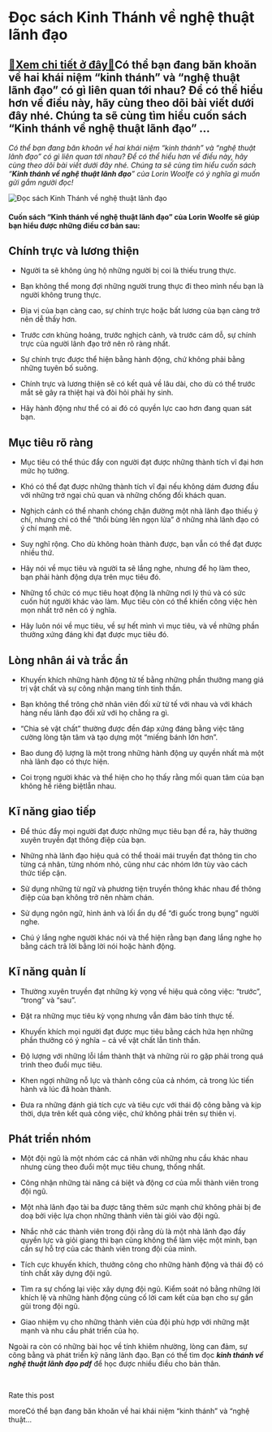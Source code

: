 Đọc sách Kinh Thánh về nghệ thuật lãnh đạo
==========================================

[:gift:Xem chi tiết ở đây:gift:](https://hddtvn.com/doc-sach-kinh-thanh-ve-nghe-thuat-lanh-dao/)Có thể bạn đang băn khoăn về hai khái niệm “kinh thánh” và “nghệ thuật lãnh đạo” có gì liên quan tới nhau? Để có thể hiểu hơn về điều này, hãy cùng theo dõi bài viết dưới đây nhé. Chúng ta sẽ cùng tìm hiểu cuốn sách “Kinh thánh về nghệ thuật lãnh đạo” …
-------------------------------------------------------------------------------------------------------------------------------------------------------------------------------------------------------------------------------------------------------------

*Có thể bạn đang băn khoăn về hai khái niệm “kinh thánh” và “nghệ thuật lãnh đạo” có gì liên quan tới nhau? Để có thể hiểu hơn về điều này, hãy cùng theo dõi bài viết dưới đây nhé. Chúng ta sẽ cùng tìm hiểu cuốn sách “****Kinh thánh về nghệ thuật lãnh đạo****” của* *Lorin Woolfe* *có ý nghĩa gì muốn gửi gắm người đọc!*


![Đọc sách Kinh Thánh về nghệ thuật lãnh đạo](https://hddtvn.com/wp-content/uploads/2021/01/sach-kinh-thanh-ve-nghe-thuat-lanh-dao-1-min-15860896164381342895202.png)


#### Cuốn sách “Kinh thánh về nghệ thuật lãnh đạo” của Lorin Woolfe sẽ giúp bạn hiểu được những điều cơ bản sau:


Chính trực và lương thiện
-------------------------




* Người ta sẽ không ủng hộ những người bị coi là thiếu trung thực.

* Bạn không thể mong đợi những người trung thực đi theo mình nếu bạn là người không trung thực.

* Địa vị của bạn càng cao, sự chính trực hoặc bất lương của bạn càng trở nên dễ thấy hơn.

* Trước cơn khủng hoảng, trước nghịch cảnh, và trước cám dỗ, sự chính trực của người lãnh đạo trở nên rõ ràng nhất.

* Sự chính trực được thể hiện bằng hành động, chứ không phải bằng những tuyên bố suông.

* Chính trực và lương thiện sẽ có kết quả về lâu dài, cho dù có thể trước mắt sẽ gây ra thiệt hại và đòi hỏi phải hy sinh.

* Hãy hành động như thể có ai đó có quyền lực cao hơn đang quan sát bạn.



Mục tiêu rõ ràng
----------------




* Mục tiêu có thể thúc đẩy con người đạt được những thành tích vĩ đại hơn mức họ tưởng.

* Khó có thể đạt được những thành tích vĩ đại nếu không dám đương đầu với những trở ngại chủ quan và những chống đối khách quan.

* Nghịch cảnh có thể nhanh chóng chặn đường một nhà lãnh đạo thiếu ý chí, nhưng chỉ có thể “thổi bùng lên ngọn lửa” ở những nhà lãnh đạo có ý chí mạnh mẽ.

* Suy nghĩ rộng. Cho dù không hoàn thành được, bạn vẫn có thể đạt được nhiều thứ.

* Hãy nói về mục tiêu và người ta sẽ lắng nghe, nhưng để họ làm theo, bạn phải hành động dựa trên mục tiêu đó.

* Những tổ chức có mục tiêu hoạt động là những nơi lý thú và có sức cuốn hút người khác vào làm. Mục tiêu còn có thể khiến công việc hèn mọn nhất trở nên có ý nghĩa.

* Hãy luôn nói về mục tiêu, về sự hết mình vì mục tiêu, và về những phần thưởng xứng đáng khi đạt được mục tiêu đó.



Lòng nhân ái và trắc ẩn
-----------------------




* Khuyến khích những hành động tử tế bằng những phần thưởng mang giá trị vật chất và sự công nhận mang tính tinh thần.

* Bạn không thể trông chờ nhân viên đối xử tử tế với nhau và với khách hàng nếu lãnh đạo đối xử với họ chẳng ra gì.

* “Chia sẻ vật chất” thường được đền đáp xứng đáng bằng việc tăng cường lòng tận tâm và tạo dựng một “miếng bánh lớn hơn”.

* Bao dung độ lượng là một trong những hành động uy quyền nhất mà một nhà lãnh đạo có thực hiện.

* Coi trọng người khác và thể hiện cho họ thấy rằng mối quan tâm của bạn không hề riêng biệtlẫn nhau.



Kĩ năng giao tiếp
-----------------




* Để thúc đẩy mọi người đạt được những mục tiêu bạn đề ra, hãy thường xuyên truyền đạt thông điệp của bạn.

* Những nhà lãnh đạo hiệu quả có thể thoải mái truyền đạt thông tin cho từng cá nhân, từng nhóm nhỏ, cũng như các nhóm lớn tùy vào cách thức tiếp cận.

* Sử dụng những từ ngữ và phương tiện truyền thông khác nhau để thông điệp của bạn không trở nên nhàm chán.

* Sử dụng ngôn ngữ, hình ảnh và lối ẩn dụ để “đi guốc trong bụng” người nghe.

* Chú ý lắng nghe người khác nói và thể hiện rằng bạn đang lắng nghe họ bằng cách trả lời bằng lời nói hoặc hành động.



Kĩ năng quản lí
---------------




* Thường xuyên truyền đạt những kỳ vọng về hiệu quả công việc: “trước”, “trong” và “sau”.

* Đặt ra những mục tiêu kỳ vọng nhưng vẫn đảm bảo tính thực tế.

* Khuyến khích mọi người đạt được mục tiêu bằng cách hứa hẹn những phần thưởng có ý nghĩa − cả về vật chất lẫn tinh thần.

* Độ lượng với những lỗi lầm thành thật và những rủi ro gặp phải trong quá trình theo đuổi mục tiêu.

* Khen ngợi những nỗ lực và thành công của cả nhóm, cả trong lúc tiến hành và lúc đã hoàn thành.

* Đưa ra những đánh giá tích cực và tiêu cực với thái độ công bằng và kịp thời, dựa trên kết quả công việc, chứ không phải trên sự thiên vị.



Phát triển nhóm
---------------




* Một đội ngũ là một nhóm các cá nhân với những nhu cầu khác nhau nhưng cùng theo đuổi một mục tiêu chung, thống nhất.

* Công nhận những tài năng cá biệt và động cơ của mỗi thành viên trong đội ngũ.

* Một nhà lãnh đạo tài ba được tăng thêm sức mạnh chứ không phải bị đe doạ bởi việc lựa chọn những thành viên tài giỏi vào đội ngũ.

* Nhắc nhở các thành viên trong đội rằng dù là một nhà lãnh đạo đầy quyền lực và giỏi giang thì bạn cũng không thể làm việc một mình, bạn cần sự hỗ trợ của các thành viên trong đội của mình.

* Tích cực khuyến khích, thưởng công cho những hành động và thái độ có tính chất xây dựng đội ngũ.

* Tìm ra sự chống lại việc xây dựng đội ngũ. Kiểm soát nó bằng những lời khích lệ và những hành động củng cố lời cam kết của bạn cho sự gần gũi trong đội ngũ.

* Giao nhiệm vụ cho những thành viên của đội phù hợp với những mặt mạnh và nhu cầu phát triển của họ.



Ngoài ra còn có những bài học về tính khiêm nhường, lòng can đảm, sự công bằng và phát triển kỹ năng lãnh đạo. Bạn có thể tìm đọc ***kinh thánh về nghệ thuật lãnh đạo pdf*** để học được nhiều điều cho bản thân.


 








































Rate this post


moreCó thể bạn đang băn khoăn về hai khái niệm “kinh thánh” và “nghệ thuật…

